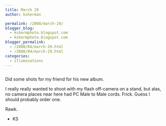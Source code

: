 ```yaml
---
title: March 29
author: ksherman

permalink: /2008/march-29/
blogger_blog:
  - kshermphoto.blogspot.com
  - kshermphoto.blogspot.com
blogger_permalink:
  - /2008/04/march-29.html
  - /2008/04/march-29.html
categories:
  - illuminations
---
```

<a href="http://4.bp.blogspot.com/_HTtVcKQt9f8/R_otr8XclwI/AAAAAAAAAUk/_-EhVsaN92Y/s1600-h/March29-1.jpg"><img style="cursor: pointer;" src="http://4.bp.blogspot.com/_HTtVcKQt9f8/R_otr8XclwI/AAAAAAAAAUk/_-EhVsaN92Y/s400/March29-1.jpg" alt="" id="BLOGGER_PHOTO_ID_5186508153832642306" border="0" /></a>  
<a href="http://1.bp.blogspot.com/_HTtVcKQt9f8/R_otsMXclxI/AAAAAAAAAUs/hzB4gDFpI20/s1600-h/March29-2.jpg"><img style="cursor: pointer;" src="http://1.bp.blogspot.com/_HTtVcKQt9f8/R_otsMXclxI/AAAAAAAAAUs/hzB4gDFpI20/s400/March29-2.jpg" alt="" id="BLOGGER_PHOTO_ID_5186508158127609618" border="0" /></a>  
<a href="http://2.bp.blogspot.com/_HTtVcKQt9f8/R_otscXclyI/AAAAAAAAAU0/zxnJF5BGgRI/s1600-h/March29-3.jpg"><img style="cursor: pointer;" src="http://2.bp.blogspot.com/_HTtVcKQt9f8/R_otscXclyI/AAAAAAAAAU0/zxnJF5BGgRI/s400/March29-3.jpg" alt="" id="BLOGGER_PHOTO_ID_5186508162422576930" border="0" /></a>

Did some shots for my friend for his new album.

I really really wanted to shoot with my flash off-camera on a stand, but alas, no camera places near here had PC Male to Male cords. Frick. Guess I should probably order one.

Rawk.

- KS